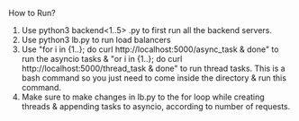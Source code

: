 How to Run?

1) Use python3 backend<1..5> .py to first run all the backend servers.
2) Use python3 lb.py to run load balancers
3) Use "for i in {1..<number of requests>}; do curl http://localhost:5000/async_task & done" to run the asyncio tasks & "or i in {1..<number of requests>}; do curl http://localhost:5000/thread_task & done" to run thread tasks. This is a bash command so you just need to come inside the directory & run this command.
4) Make sure to make changes in lb.py to the for loop while creating threads & appending tasks to asyncio, according to number of requests.